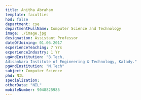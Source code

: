 ```yaml
---
title: Anitha Abraham
template: faculties
hod: false
department: cse
departmentFullName: Computer Science and Technology
image: ./image.jpg
designation: Assistant Professor
dateOfJoining: 01.06.2017
experienceTeaching: 7 Yrs
experienceIndustry: 1 Yr
ugAndInstitution: "B.Tech,
Adisankara Institute of Engineering & Technology, Kalady."
pgAndInstitution: "M.Tech"
subject: Computer Science
phd: NIL
specialization: 
otherData: "NIL"
mobileNumber: 9048825985
---
```


